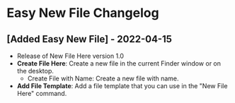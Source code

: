 # Easy New File Changelog

## [Added Easy New File] - 2022-04-15
- Release of New File Here version 1.0
- **Create File Here**: Create a new file in the current Finder window or on the desktop.
  - Create File with Name: Create a new file with name.
- **Add File Template**: Add a file template that you can use in the "New File Here" command.
